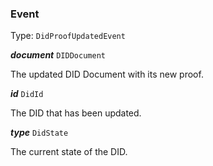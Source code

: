 

### Event

Type: `DidProofUpdatedEvent`



  
<article>

***document*** `DIDDocument` 

The updated DID Document with its new proof.

</article>
<article>

***id*** `DidId` 

The DID that has been updated.

</article>
<article>

***type*** `DidState` 

The current state of the DID.

</article>

